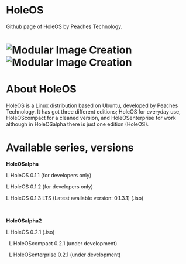 # HoleOS
Github page of HoleOS by Peaches Technology.

# ![Modular Image Creation](https://peachestech.net/wp-content/uploads/2020/06/peaches4-1-150x150.png) ![Modular Image Creation](https://peachestech.net/wp-content/uploads/2020/07/peaches-black2.png)


# About HoleOS


HoleOS is a Linux distribution based on Ubuntu, developed by Peaches Technology. It has got three different editions; HoleOS for everyday use, HoleOScompact for a cleaned version, and HoleOSenterprise for work although in HoleOSalpha there is just one edition (HoleOS).

# Available series, versions


**HoleOSalpha**

L HoleOS 0.1.1 (for developers only)

L HoleOS 0.1.2 (for developers only)

L HoleOS 0.1.3 LTS (Latest available version: 0.1.3.1) (.iso)

 

**HoleOSalpha2**

L HoleOS 0.2.1 (.iso)

  L HoleOScompact 0.2.1 (under development)
  
  L HoleOSenterprise 0.2.1 (under development)
